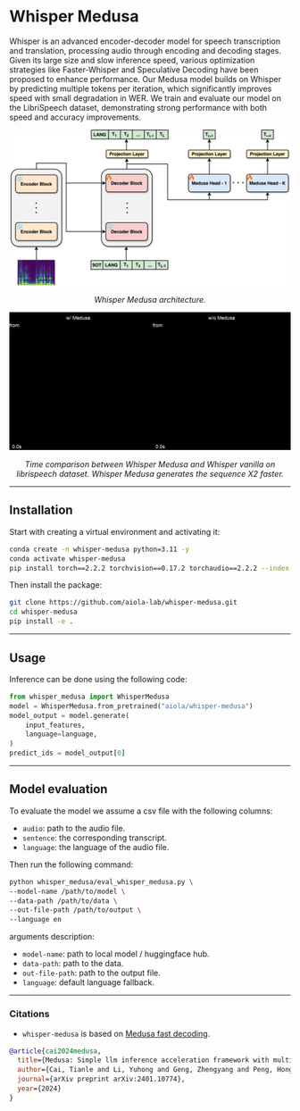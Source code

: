 # Whisper Medusa

Whisper is an advanced encoder-decoder model for speech transcription and 
translation, processing audio through encoding and decoding stages. Given 
its large size and slow inference speed, various optimization strategies like 
Faster-Whisper and Speculative Decoding have been proposed to enhance performance. 
Our Medusa model builds on Whisper by predicting multiple tokens per iteration, 
which significantly improves speed with small degradation in WER. We train and 
evaluate our model on the LibriSpeech dataset, demonstrating strong performance 
with both speed and accuracy improvements.

<div style="text-align: center;">
    <img src="assets/aiola_whisper_medusa.png"/>
    <p><em>Whisper Medusa architecture. </em></p>
</div>

<div style="text-align: center;">
    <img src="assets/whisper_medusa_libri_gen.gif"/>
    <p><em>Time comparison between Whisper Medusa and Whisper vanilla
    on librispeech dataset. Whisper Medusa generates the sequence X2 faster. </em></p>
</div>


---------


## Installation
Start with creating a virtual environment and activating it:
```bash
conda create -n whisper-medusa python=3.11 -y
conda activate whisper-medusa
pip install torch==2.2.2 torchvision==0.17.2 torchaudio==2.2.2 --index-url https://download.pytorch.org/whl/cu118
```

Then install the package:
```bash
git clone https://github.com/aiola-lab/whisper-medusa.git
cd whisper-medusa
pip install -e .
```

--------
## Usage
Inference can be done using the following code:
```python
from whisper_medusa import WhisperMedusa
model = WhisperMedusa.from_pretrained("aiola/whisper-medusa")
model_output = model.generate(
    input_features,
    language=language,
)
predict_ids = model_output[0]
```

--------
## Model evaluation
To evaluate the model we assume a csv file with the following columns:
- `audio`: path to the audio file.
- `sentence`: the corresponding transcript.
- `language`: the language of the audio file.

Then run the following command:

```bash
python whisper_medusa/eval_whisper_medusa.py \
--model-name /path/to/model \
--data-path /path/to/data \
--out-file-path /path/to/output \
--language en
```

arguments description:
- `model-name`: path to local model / huggingface hub.
- `data-path`: path to the data.
- `out-file-path`: path to the output file.
- `language`: default language fallback.

-------

### Citations
- `whisper-medusa` is based on [Medusa fast decoding](https://github.com/FasterDecoding/Medusa).
```bibtex
@article{cai2024medusa,
  title={Medusa: Simple llm inference acceleration framework with multiple decoding heads},
  author={Cai, Tianle and Li, Yuhong and Geng, Zhengyang and Peng, Hongwu and Lee, Jason D and Chen, Deming and Dao, Tri},
  journal={arXiv preprint arXiv:2401.10774},
  year={2024}
}
```

